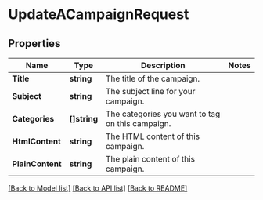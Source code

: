 # UpdateACampaignRequest

## Properties

Name | Type | Description | Notes
------------ | ------------- | ------------- | -------------
**Title** | **string** | The title of the campaign. |
**Subject** | **string** | The subject line for your campaign. |
**Categories** | **[]string** | The categories you want to tag on this campaign. |
**HtmlContent** | **string** | The HTML content of this campaign. |
**PlainContent** | **string** | The plain content of this campaign. |

[[Back to Model list]](../README.md#documentation-for-models) [[Back to API list]](../README.md#documentation-for-api-endpoints) [[Back to README]](../README.md)


